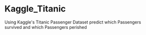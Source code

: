 # Kaggle_Titanic
Using Kaggle's Titanic Passenger Dataset predict which Passengers survived and which Passengers perished 
